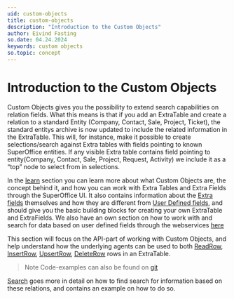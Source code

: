 ```yaml
---
uid: custom-objects
title: custom-objects
description: "Introduction to the Custom Objects"
author: Eivind Fasting
so.date: 04.24.2024
keywords: custom objects
so.topic: concept
---
```


# Introduction to the Custom Objects

Custom Objects gives you the possibility to extend search capabilities on relation fields. What this means is that if you add an ExtraTable and create a relation to a standard Entity (Company, Contact, Sale, Project, Ticket), the standard entitys archive is now updated to include the related information in the ExtraTable.
This will, for instance, make it possible to create selections/search against Extra tables with fields pointing to known SuperOffice entities.
If any visible Extra table contains field pointing to entity(Company, Contact, Sale, Project, Request, Activity) we include it as a “top” node to select from in selections.

In the [learn][1] section you can learn more about what Custom Objects are, the concept behind it, and how you can work with Extra Tables and Extra Fields through the SuperOffice UI.
It also contains information about the [Extra fields][7] themselves and how they are different from [User Defined fields][6], and should give you the basic building blocks for creating your own ExtraTable and ExtraFields.
We also have an own section on how to work with and search for data based on user defined fields through the webservices [here][10]

This section will focus on the API-part of working with Custom Objects, and help understand how the underlying agents can be used to both [ReadRow][2], [InsertRow][3], [UpsertRow][4], [DeleteRow][5] rows in an ExtraTable.

>Note
>Code-examples can also be found on [git][9]

[Search][8] goes more in detail on how to find search for information based on these relations, and contains an example on how to do so.

<!-- Referenced links -->
[1]: ../../custom-objects/overview.md
[2]: ./howto/custom-objects-ReadRow.md
[3]: ./howto/custom-objects-InsertRow.md
[4]: ./howto/custom-objects-Update.md
[5]: ./howto/custom-objects-DeleteRow.md
[6]: ../../custom-objects/learn/udef.md
[7]: ../../custom-objects/extra-field/index.md
[8]: ./howto/custom-objects-Search.md
[9]: https://github.com/SuperOffice/RESTful-HTTP-Queries/blob/environmentSettings/src/CustomObjects.http
[10]: ../web-services/howto/custom-objects/index.md

<!-- Referenced images -->